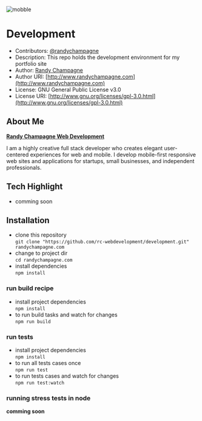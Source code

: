 ![mobble](http://cloud.scott.ee/images/mobble.png)

# Development

* Contributors: [@randychampagne](http://twitter.com/randychampagne)
* Description: This repo holds the development environment for my portfolio site
* Author: [Randy Champagne](http://www.randychampagne.com)
* Author URI: [http://www.randychampagne.com](http://www.randychampagne.com)
* License: GNU General Public License v3.0
* License URI: [http://www.gnu.org/licenses/gpl-3.0.html](http://www.gnu.org/licenses/gpl-3.0.html)




## About Me

**[Randy Champagne Web Development](http://www.randychampagne.com)**

I am a highly creative full stack developer who creates elegant user-centered experiences for web and mobile. I develop mobile-first responsive web sites and applications for startups, small businesses, and independent professionals.





## Tech Highlight

* comming soon





## Installation

* clone this repository <br>
```git clone "https://github.com/rc-webdevelopment/development.git" randychampagne.com```
* change to project dir <br>
```cd randychampagne.com```
* install dependencies <br>
```npm install```





### run build recipe

* install project dependencies <br>
```npm install```
* to run build tasks and watch for changes <br>
```npm run build```





### run tests

* install project dependencies <br>
```npm install```
* to run all tests cases once <br>
```npm run test```
* to run tests cases and watch for changes <br>
```npm run test:watch```





### running stress tests in node
**comming soon**



